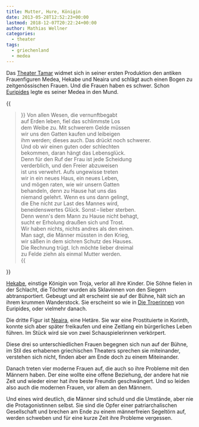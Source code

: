 ```yaml
---
title: Mutter, Hure, Königin
date: 2013-05-28T12:52:23+00:00
lastmod: 2018-12-07T20:22:24+00:00
author: Mathias Wellner
categories:
  - theater
tags:
  - griechenland
  - medea
---
```

Das [Theater Tamar](http://www.theatertamar.ch/) widmet sich in seiner ersten Produktion den antiken Frauenfiguren Medea, Hekabe und Neaira und schlägt auch einen Bogen zu zeitgenössischen Frauen. Und die Frauen haben es schwer. Schon [Euripides](http://de.wikipedia.org/wiki/Euripides) legte es seiner Medea in den Mund.
<!--more-->

{{<blockquote cite="Durant, Kulturgeschichte der Menschheit, Band III, Das Klassische Griechenland">}}
Von allen Wesen, die vernunftbegabt<br>
auf Erden leben, fiel das schlimmste Los<br>
dem Weibe zu. Mit schwerem Gelde müssen<br>
wir uns den Gatten kaufen und leibeigen<br>
ihm werden; dieses auch. Das drückt noch schwerer.<br>
Und ob wir einen guten oder schlechten<br>
bekommen, daran hängt das Lebensglück.<br>
Denn für den Ruf der Frau ist jede Scheidung<br>
verderblich, und den Freier abzuweisen<br>
ist uns verwehrt. Aufs ungewisse treten<br>
wir in ein neues Haus, ein neues Leben,<br>
und mögen raten, wie wir unsern Gatten<br>
behandeln, denn zu Hause hat uns das<br>
niemand gelehrt. Wenn es uns dann gelingt,<br>
die Ehe nicht zur Last des Mannes wird,<br>
beneidenswertes Glück. Sonst&thinsp;&ndash;&thinsp;lieber sterben.<br>
Denn wenn's dem Mann zu Hause nicht behagt,<br>
sucht er Erholung draußen sich und Trost.<br>
Wir haben nichts, nichts andres als den einen.<br>
Man sagt, die Männer müssten in den Krieg,<br>
wir säßen in dem sichren Schutz des Hauses.<br>
Die Rechnung trügt. Ich möchte lieber dreimal<br>
zu Felde ziehn als einmal Mutter werden.<br>
{{</blockquote>}}

[Hekabe](http://de.wikipedia.org/wiki/Hekabe), einstige Königin von Troja, verlor all ihre Kinder. Die Söhne fielen in der Schlacht, die Töchter wurden als Sklavinnen von den Siegern abtransportiert. Gebeugt und alt erscheint sie auf der Bühne, hält sich an ihrem krummen Wanderstock. Sie erscheint so wie in [Die Troerinnen](http://de.wikipedia.org/wiki/Die_Troerinnen) von Euripides, oder vielmehr danach. 

Die dritte Figur ist [Neaira](http://de.wikipedia.org/wiki/Neaira_%28Het%C3%A4re%29), eine Hetäre. Sie war eine Prostituierte in Korinth, konnte sich aber später freikaufen und eine Zeitlang ein bürgerliches Leben führen. Im Stück wird sie von zwei Schauspielerinnen verkörpert.

Diese drei so unterschiedlichen Frauen begegnen sich nun auf der Bühne, im Stil des erhabenen griechischen Theaters sprechen sie miteinander, verstehen sich nicht, finden aber am Ende doch zu einem Miteinander. 

Danach treten vier moderne Frauen auf, die auch so ihre Probleme mit den Männern haben. Der eine wollte eine offene Beziehung, der andere hat nie Zeit und wieder einer hat ihre beste Freundin geschwängert. Und so leiden also auch die modernen Frauen, vor allem an den Männern. 

Und eines wird deutlich, die Männer sind schuld und die Umstände, aber nie die Protagonistinnen selbst. Sie sind die Opfer einer patriarchalischen Gesellschaft und brechen am Ende zu einem männerfreien Segeltörn auf, werden schweben und für eine kurze Zeit ihre Probleme vergessen.